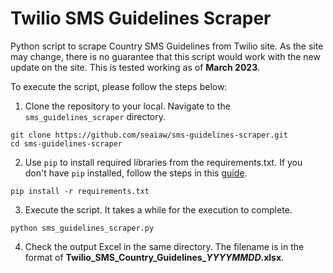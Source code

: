 # Twilio SMS Guidelines Scraper
Python script to scrape Country SMS Guidelines from Twilio site. As the site may change, there is no guarantee that this script would work with the new update on the site. This is tested working as of **March 2023**.

To execute the script, please follow the steps below:
1. Clone the repository to your local. Navigate to the ```sms_guidelines_scraper``` directory.
```
git clone https://github.com/seaiaw/sms-guidelines-scraper.git
cd sms-guidelines-scraper
```

2. Use ```pip``` to install required libraries from the requirements.txt. If you don't have ```pip``` installed, follow the steps in this [guide](https://docs.python-guide.org/starting/install3/osx/#pip).
```
pip install -r requirements.txt
```

3. Execute the script. It takes a while for the execution to complete.
```
python sms_guidelines_scraper.py
```

4. Check the output Excel in the same directory. The filename is in the format of **Twilio_SMS_Country_Guidelines_*YYYYMMDD*.xlsx**.
